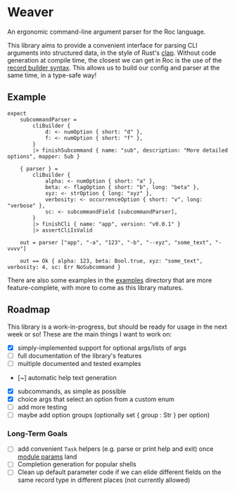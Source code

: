 Weaver
======

An ergonomic command-line argument parser for the Roc language.

This library aims to provide a convenient interface for parsing CLI arguments
into structured data, in the style of Rust's [clap](https://github.com/clap-rs/clap).
Without code generation at compile time, the closest we can get in Roc is the use of the
[record builder syntax](https://www.roc-lang.org/examples/RecordBuilder/README.html).
This allows us to build our config and parser at the same time, in a type-safe way!

## Example

```roc
expect
    subcommandParser =
        cliBuilder {
            d: <- numOption { short: "d" },
            f: <- numOption { short: "f" },
        }
        |> finishSubcommand { name: "sub", description: "More detailed options", mapper: Sub }

    { parser } =
        cliBuilder {
            alpha: <- numOption { short: "a" },
            beta: <- flagOption { short: "b", long: "beta" },
            xyz: <- strOption { long: "xyz" },
            verbosity: <- occurrenceOption { short: "v", long: "verbose" },
            sc: <- subcommandField [subcommandParser],
        }
        |> finishCli { name: "app", version: "v0.0.1" }
        |> assertCliIsValid

    out = parser ["app", "-a", "123", "-b", "--xyz", "some_text", "-vvvv"]

    out == Ok { alpha: 123, beta: Bool.true, xyz: "some_text", verbosity: 4, sc: Err NoSubcommand }
```

There are also some examples in the [examples](./examples) directory that are more feature-complete,
with more to come as this library matures.

## Roadmap

This library is a work-in-progress, but should be ready for usage in the next week or so!
These are the main things I want to work on:

- [X] simply-implemented support for optional args/lists of args
- [ ] full documentation of the library's features
- [ ] multiple documented and tested examples
- [~] automatic help text generation
- [X] subcommands, as simple as possible
- [X] choice args that select an option from a custom enum
- [ ] add more testing
- [ ] maybe add option groups (optionally set { group : Str } per option)

### Long-Term Goals

- [ ] add convenient `Task` helpers (e.g. parse or print help and exit) once [module params](https://docs.google.com/document/u/0/d/110MwQi7Dpo1Y69ECFXyyvDWzF4OYv1BLojIm08qDTvg) land
- [ ] Completion generation for popular shells
- [ ] Clean up default parameter code if we can elide different fields on the same record type in different places (not currently allowed)
